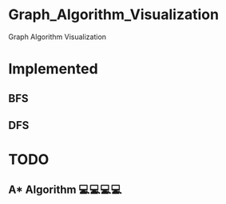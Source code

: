 # Graph_Algorithm_Visualization
 Graph Algorithm Visualization

# Implemented
## BFS
## DFS

# TODO
## A* Algorithm 💻💻💻💻
